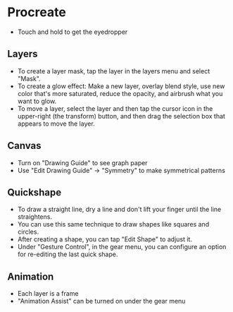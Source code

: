 # Procreate

- Touch and hold to get the eyedropper

## Layers

- To create a layer mask, tap the layer in the layers menu and select "Mask".
- To create a glow effect: Make a new layer, overlay blend style, use new color that's more saturated, reduce the opacity, and airbrush what you want to glow.
- To move a layer, select the layer and then tap the cursor icon in the upper-right (the transform) button, and then drag the selection box that appears to move the layer.

## Canvas

- Turn on "Drawing Guide" to see graph paper
- Use "Edit Drawing Guide" -> "Symmetry" to make symmetrical patterns

## Quickshape

- To draw a straight line, dry a line and don't lift your finger until the line straightens.
- You can use this same technique to draw shapes like squares and circles.
- After creating a shape, you can tap "Edit Shape" to adjust it.
- Under "Gesture Control", in the gear menu, you can configure an option for re-editing the last quick shape.

## Animation

- Each layer is a frame
- "Animation Assist" can be turned on under the gear menu
